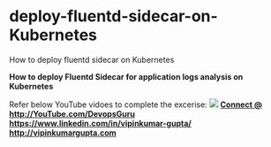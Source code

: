 # deploy-fluentd-sidecar-on-Kubernetes
How to deploy fluentd sidecar on Kubernetes

<b> How to deploy Fluentd Sidecar for application logs analysis on Kubernetes </b> <br>
   
 Refer below YouTube vidoes to complete the excerise:
[![](http://img.youtube.com/vi/peKW3jQXBf4/0.jpg)](http://www.youtube.com/watch?v=peKW3jQXBf4 "")
<b> </b>
<b><u> Connect @ </u></b><br>
<b> http://YouTube.com/DevopsGuru </b> <br>
<b> https://www.linkedin.com/in/vipinkumar-gupta/ </b> <br>
<b> http://vipinkumargupta.com </b> <br>
